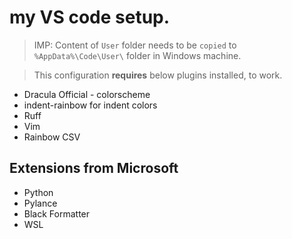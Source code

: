 # my VS code setup. 

> IMP: Content of `User` folder needs to be `copied` to `%AppData%\Code\User\` folder in Windows machine.</br>

> This configuration **requires** below plugins installed, to work.
- Dracula Official - colorscheme
- indent-rainbow for indent colors
- Ruff 
- Vim
- Rainbow CSV
## Extensions from Microsoft
- Python
- Pylance
- Black Formatter
- WSL

